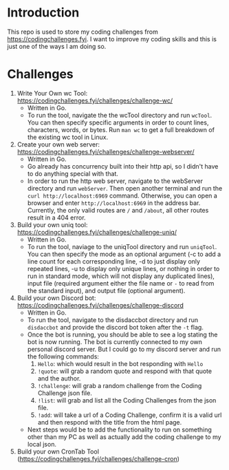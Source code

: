 # Introduction
This repo is used to store my coding challenges from https://codingchallenges.fyi. I want to improve my coding skills and this is just one of the ways I am doing so. 

# Challenges
1. Write Your Own wc Tool: https://codingchallenges.fyi/challenges/challenge-wc/
    - Written in Go.
    - To run the tool, navigate the the wcTool directory and run `wcTool`. You can then specify specific arguments in order to count lines, characters, words, or bytes. Run `man wc` to get a full breakdown of the existing wc tool in Linux.
2. Create your own web server: https://codingchallenges.fyi/challenges/challenge-webserver/
    - Written in Go. 
    - Go already has concurrency built into their http api, so I didn't have to do anything special with that.
    - In order to run the http web server, navigate to the webServer directory and run `webServer`. Then open another terminal and run the `curl http://localhost:6969` command. Otherwise, you can open a browser and enter `http://localhost:6969` in the address bar. Currently, the only valid routes are `/` and `/about`, all other routes result in a 404 error.
3. Build your own uniq tool: https://codingchallenges.fyi/challenges/challenge-uniq/
    - Written in Go.
    - To run the tool, naviage to the uniqTool directory and run `uniqTool`. You can then specify the mode as an optional argument (-c to add a line count for each corresponding line, -d to just display only repeated lines, -u to display only unique lines, or nothing in order to run in standard mode, which will not display any duplicated lines), input file (required argument either the file name or `-` to read from the standard input), and output file (optional argument).
4. Build your own Discord bot: https://codingchallenges.fyi/challenges/challenge-discord
    - Written in Go.
    - To run the tool, navigate to the disdaccbot directory and run `disdaccbot` and provide the discord bot token after the `-t` flag.
    - Once the bot is running, you should be able to see a log stating the bot is now running. The bot is currently connected to my own personal discord server. But I could go to my discord server and run the following commands:
        1. `Hello`: which would result in the bot responding with `Hello`
        2. `!quote`: will grab a random quote and respond with that quote and the author.
        3. `!challenge`: will grab a random challenge from the Coding Challenge json file.
        4. `!list`: will grab and list all the Coding Challenges from the json file.
        5. `!add`: will take a url of a Coding Challenge, confirm it is a valid url and then respond with the title from the html page.
    - Next steps would be to add the functionality to run on something other than my PC as well as actually add the coding challenge to my local json.
5. Build your own CronTab Tool (https://codingchallenges.fyi/challenges/challenge-cron)

